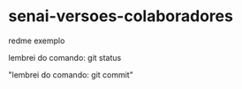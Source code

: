 # senai-versoes-colaboradores

redme exemplo

lembrei do comando: git status

"lembrei do comando: git commit"
